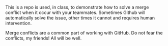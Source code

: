 This is a repo is used, in class, to demonstrate how to solve a merge conflict when it occur with your teammates. Sometimes Github will automatically solve the issue, other times it cannot and requires human intervention.

Merge conflicts are a common part of working with GitHub. Do not fear the conflicts, my friends! All will be well.
